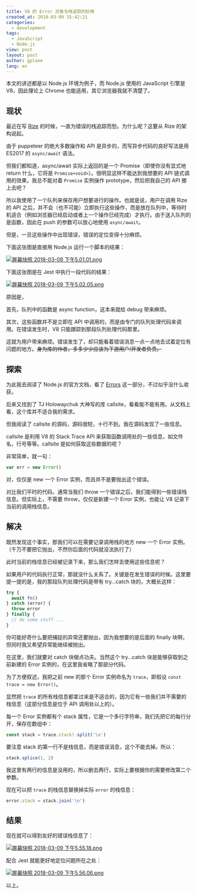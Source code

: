 ```yaml
---
title: V8 的 Error 对象与栈追踪的妙用
created_at: 2018-03-09 15:42:21
categories:
  - development
tags:
  - JavaScript
  - Node.js
view: post
layout: post
author: gplane
lang: en
---
```


本文的讲述都是以 Node.js 环境为例子，而 Node.js 使用的 JavaScript 引擎是 V8，因此理论上 Chrome 也能适用，其它浏览器我就不清楚了。

## 现状

最近在写 [Rize](https://github.com/g-plane/rize) 的时候，一直为错误的栈追踪而愁。为什么呢？这要从 Rize 的架构说起。

由于 puppeteer 的绝大多数操作和 API 是异步的，而写异步代码的良好写法是用 ES2017 的 `async/await` 语法。

但我们都知道，async/await 实际上返回的是一个 Promise（即使你没有显式地 return 什么，它将是 `Promise<void>`）。很明显这样不能达到我想要的 API 链式调用的效果。我总不能对着 `Promise` 实例操作 prototype，然后把我自己的 API 挪上去吧？

所以我使用了一个队列来保存用户想要进行的操作。也就是说，用户在调用 Rize 的 API 之后，并不会（也不可能）立即执行这些操作，而是放在队列中，等待时机适合（例如浏览器已经启动或者上一个操作已经完成）才执行。由于送入队列的是函数，因此在 push 的参数可以放心地使用 `async/await`。

但是，一旦这些操作中出现错误，错误的定位变得十分麻烦。

下面这张图是直接用 Node.js 运行一个脚本的结果：

[![屏幕快照 2018-03-09 下午5.01.01.png](https://i.loli.net/2018/03/09/5aa25ad243e4f.png)](https://i.loli.net/2018/03/09/5aa25ad243e4f.png)

下面这张图是在 Jest 中执行一段代码的结果：

[![屏幕快照 2018-03-09 下午5.02.05.png](https://i.loli.net/2018/03/09/5aa25ad240529.png)](https://i.loli.net/2018/03/09/5aa25ad240529.png)

原因是，

首先，队列中的函数是 async function，这本来就给 debug 带来麻烦。

其次，这些函数并不是立即在 API 中调用的，而是由专门的队列处理代码来调用。在错误发生时，V8 只能跟踪到那段队列处理代码那里。

这就为用户带来麻烦。错误发生了，却只能看着错误消息一点一点地去试着定位有问题的地方。~~身为库的作者，多多少少应该为下游用户/开发者负责。~~

## 探索

为此我去阅读了 Node.js 的官方文档，看了 [Errors](https://nodejs.org/dist/v6.4.0/docs/api/errors.html) 这一部分，不过似乎没什么收获。

后来又找到了 TJ Holowaychuk 大神写的库 callsite，看看能不能有用。从文档上看，这个库并不适合我的需求。

但我阅读了 callsite 的源码，源码很短，十行不到。我在源码发现了一些信息。

callsite 是利用 V8 的 Stack Trace API 来获取函数调用处的一些信息，如文件名，行号等等。callsite 是如何获取这些数据的呢？

非常简单，就一句：

```javascript
var err = new Error()
```

对，仅仅是 new 一个 Error 实例，而且并不是要抛出这个错误。

对比我们平时的代码，通常当我们 throw 一个错误之后，我们能得到一些错误栈信息。但实际上，不需要 throw，仅仅是新建一个 Error 实例，也能让 V8 记录下当前的调用栈信息。

## 解决

既然发现这个事实，那我们可以在需要记录调用栈的地方 new 一个 Error 实例。（千万不要把它抛出，不然你后面的代码就没法执行了）

此时当前的栈信息已经被记录下来，那么我们怎样去使用这些信息呢？

如果用户的代码执行正常，那就没什么关系了。关键是在发生错误的时候。这里要提一提的是，我的那段队列处理代码是带有 try…catch 块的，大概长这样：

```typescript
try {
  await fn()
} catch (error) {
  throw error
} finally {
  // do some stuff ...
}
```

你可能好奇什么要把捕捉的异常还要抛出，因为我想要的是后面的 finally 块啊，但同时我又希望异常能继续被抛出。

在这里，我们就要对 catch 块做点功夫。当然这个 try…catch 块是能够获取到之前新建的 Error 实例的，在这里我省略了那部分代码。

为了方便叙述，我把之前 new 的那个 Error 实例命名为 `trace`，即假设 `const trace = new Error()`。

显然把 `trace` 的所有栈信息都拿过来是不适合的，因为它有一些我们并不需要的栈信息（这部分信息是位于 API 调用处以上的）。

每一个 Error 实例都有个 stack 属性，它是一个多行字符串，我们先把它的每行分开，保存在数组中：

```typescript
const stack = trace.stack!.split('\n')
```

要注意 stack 的第一行不是栈信息，而是错误消息，这个不能去掉。所以：

```typescript
stack.splice(1, 2)
```

我这里有两行的信息是没用的，所以删去两行，实际上要根据你的需要修改第二个参数。

现在可以把 `trace` 的栈信息替换掉实际 `error` 的栈信息：

```typescript
error.stack = stack.join('\n')
```

## 结果

现在就可以得到友好的错误栈信息了：

[![屏幕快照 2018-03-09 下午5.55.18.png](https://i.loli.net/2018/03/09/5aa25ad248874.png)](https://i.loli.net/2018/03/09/5aa25ad248874.png)

配合 Jest 就能更好地定位问题所在之处：

[![屏幕快照 2018-03-09 下午5.56.06.png](https://i.loli.net/2018/03/09/5aa25ad246b55.png)](https://i.loli.net/2018/03/09/5aa25ad246b55.png)

以上。
